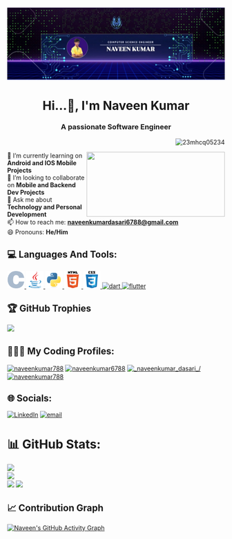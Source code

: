 ![logo](https://github.com/23MHCQ05234/23MHCQ05234/blob/main/GIT_PIC.jpg)

<h1 align="center">Hi...👋, I'm Naveen Kumar</h1>
<h3 align="center">A passionate Software Engineer </h3>

<p align="right"> <img src="https://komarev.com/ghpvc/?username=23mhcq05234&label=Profile%20views&color=0e75b6&style=flat" alt="23mhcq05234" /> </p>
<img align="right" height="150" width="320" src="https://github.com/23MHCQ05234/23MHCQ05234/blob/main/image_git.jpg?raw=true" />

🌱 I’m currently learning on **Android and IOS Mobile Projects** <br>
👯 I’m looking to collaborate on **Mobile and Backend Dev Projects** <br>
💬 Ask me about **Technology and Personal Development** <br>
📫 How to reach me: **naveenkumardasari6788@gmail.com** <br>
😄 Pronouns: **He/Him**

## 💻 Languages And Tools:
<p align="left"> <a href="https://www.cprogramming.com/" target="_blank" rel="noreferrer"> <img src="https://raw.githubusercontent.com/devicons/devicon/master/icons/c/c-original.svg" alt="c" width="40" height="40"/> </a>  <a href="https://www.java.com" target="_blank" rel="noreferrer"> <img src="https://raw.githubusercontent.com/devicons/devicon/master/icons/java/java-original.svg" alt="java" width="40" height="40"/> </a>  <a href="https://www.python.org" target="_blank" rel="noreferrer"> <img src="https://raw.githubusercontent.com/devicons/devicon/master/icons/python/python-original.svg" alt="python" width="40" height="40"/> </a>  <a href="https://www.w3.org/html/" target="_blank" rel="noreferrer"> <img src="https://raw.githubusercontent.com/devicons/devicon/master/icons/html5/html5-original-wordmark.svg" alt="html5" width="40" height="40"/> </a>  <a href="https://www.w3schools.com/css/" target="_blank" rel="noreferrer"> <img src="https://raw.githubusercontent.com/devicons/devicon/master/icons/css3/css3-original-wordmark.svg" alt="css3" width="40" height="40"/> </a>  <a href="https://dart.dev" target="_blank" rel="noreferrer"> <img src="https://www.vectorlogo.zone/logos/dartlang/dartlang-icon.svg" alt="dart" width="40" height="40"/> </a>  <a href="https://flutter.dev" target="_blank" rel="noreferrer"> <img src="https://www.vectorlogo.zone/logos/flutterio/flutterio-icon.svg" alt="flutter" width="40" height="40"/> </a>  </p>

## 🏆 GitHub Trophies
![](https://github-profile-trophy.vercel.app/?username=naveenkumar6788&theme=onedark&no-frame=true&no-bg=true&margin-w=4)


## 👨🏻‍💻 My Coding Profiles:
<p align="left">
<a href="https://www.codechef.com/users/naveenkumar788" target="blank"><img align="center" src="https://cdn.jsdelivr.net/npm/simple-icons@3.1.0/icons/codechef.svg" alt="naveenkumar788" height="30" width="40" /></a>   <a href="https://www.hackerrank.com/naveenkumar6788" target="blank"><img align="center" src="https://raw.githubusercontent.com/rahuldkjain/github-profile-readme-generator/master/src/images/icons/Social/hackerrank.svg" alt="naveenkumar6788" height="30" width="40" /></a>   <a href="https://auth.geeksforgeeks.org/user/_naveenkumar_dasari_/" target="blank"><img align="center" src="https://raw.githubusercontent.com/rahuldkjain/github-profile-readme-generator/master/src/images/icons/Social/geeks-for-geeks.svg" alt="_naveenkumar_dasari_/" height="30" width="40" /></a>   <a href="https://www.leetcode.com/naveenkumar788" target="blank"><img align="center" src="https://raw.githubusercontent.com/rahuldkjain/github-profile-readme-generator/master/src/images/icons/Social/leet-code.svg" alt="naveenkumar788" height="30" width="40" /></a>
</p>

## 🌐 Socials:
[![LinkedIn](https://img.shields.io/badge/LinkedIn-%230077B5.svg?logo=linkedin&logoColor=white)](https://linkedin.com/in/https://www.linkedin.com/in/naveen-kumar-dasari-582443330/) [![email](https://img.shields.io/badge/Email-D14836?logo=gmail&logoColor=white)](mailto:naveenkumardasari6778@gmail.com) 

# 📊 GitHub Stats:
![](https://github-readme-stats.vercel.app/api?username=naveenkumar6788&theme=dark&hide_border=false&include_all_commits=true&count_private=false)<br/>
![](https://nirzak-streak-stats.vercel.app/?user=naveenkumar6788&theme=dark&hide_border=false)<br/>
![](https://github-readme-stats.vercel.app/api/top-langs/?username=naveenkumar6788&theme=dark&hide_border=false&include_all_commits=true&count_private=false&layout=compact)
[![](https://visitcount.itsvg.in/api?id=naveenkumar6788&icon=0&color=0)](https://visitcount.itsvg.in)



## 📈 Contribution Graph
[![Naveen's GitHub Activity Graph](https://github-readme-activity-graph.vercel.app/graph?username=naveenkumar6788&theme=react-dark)](https://github.com//github-readme-activity-graph)



